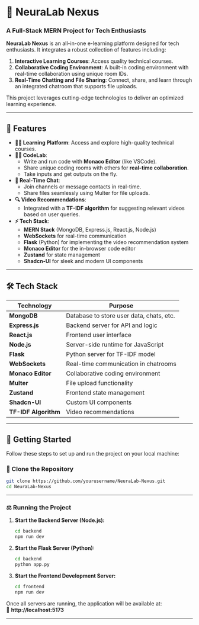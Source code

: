 # 🚀 NeuraLab Nexus  

### A Full-Stack MERN Project for Tech Enthusiasts  

**NeuraLab Nexus** is an all-in-one e-learning platform designed for tech enthusiasts. It integrates a robust collection of features including:  
1. **Interactive Learning Courses**: Access quality technical courses.  
2. **Collaborative Coding Environment**: A built-in coding environment with real-time collaboration using unique room IDs.  
3. **Real-Time Chatting and File Sharing**: Connect, share, and learn through an integrated chatroom that supports file uploads.  

This project leverages cutting-edge technologies to deliver an optimized learning experience.

---

## 💼 Features  

- **🧑‍📚 Learning Platform**: Access and explore high-quality technical courses.  
- **🧑‍💻 CodeLab**:  
  - Write and run code with **Monaco Editor** (like VSCode).  
  - Share unique coding rooms with others for **real-time collaboration**.  
  - Take inputs and get outputs on the fly.  
- **💬 Real-Time Chat**:  
  - Join channels or message contacts in real-time.  
  - Share files seamlessly using Multer for file uploads.  
- **🔍 Video Recommendations**:  
  - Integrated with a **TF-IDF algorithm** for suggesting relevant videos based on user queries.  
- **⚡ Tech Stack**:  
  - **MERN Stack** (MongoDB, Express.js, React.js, Node.js)  
  - **WebSockets** for real-time communication  
  - **Flask** (Python) for implementing the video recommendation system  
  - **Monaco Editor** for the in-browser code editor  
  - **Zustand** for state management  
  - **Shadcn-UI** for sleek and modern UI components  

---

## 🛠️ Tech Stack  

| **Technology**            | **Purpose**                          |
|---------------------------|--------------------------------------|
| **MongoDB**               | Database to store user data, chats, etc.  |
| **Express.js**            | Backend server for API and logic    |
| **React.js**              | Frontend user interface             |
| **Node.js**               | Server-side runtime for JavaScript  |
| **Flask**                 | Python server for TF-IDF model      |
| **WebSockets**            | Real-time communication in chatrooms |
| **Monaco Editor**         | Collaborative coding environment    |
| **Multer**                | File upload functionality           |
| **Zustand**               | Frontend state management           |
| **Shadcn-UI**             | Custom UI components                |
| **TF-IDF Algorithm**      | Video recommendations               |

---

## 🚀 Getting Started  

Follow these steps to set up and run the project on your local machine:

### 📂 Clone the Repository  

```bash
git clone https://github.com/yourusername/NeuraLab-Nexus.git
cd NeuraLab-Nexus
```

---

### ⚖️ Running the Project  

1. **Start the Backend Server (Node.js):**  
   ```bash
   cd backend
   npm run dev
   ```

2. **Start the Flask Server (Python):**  
   ```bash
   cd backend
   python app.py
   ```

3. **Start the Frontend Development Server:**  
   ```bash
   cd frontend
   npm run dev
   ```

Once all servers are running, the application will be available at:  
📍 **http://localhost:5173**

---
